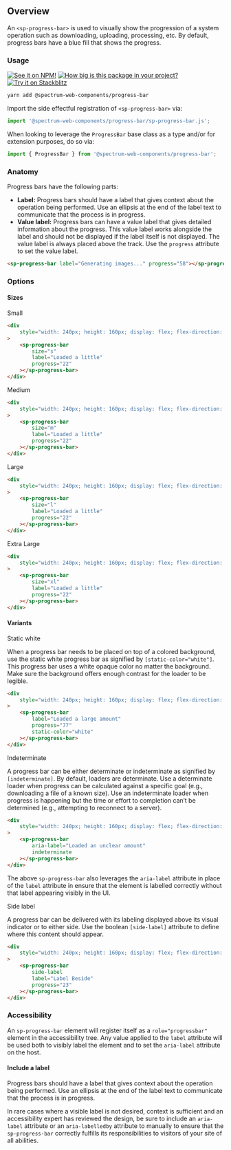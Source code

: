 ## Overview

An `<sp-progress-bar>` is used to visually show the progression of a system operation such as downloading, uploading, processing, etc. By default, progress bars have a blue fill that shows the progress.

### Usage

[![See it on NPM!](https://img.shields.io/npm/v/@spectrum-web-components/progress-bar?style=for-the-badge)](https://www.npmjs.com/package/@spectrum-web-components/progress-bar)
[![How big is this package in your project?](https://img.shields.io/bundlephobia/minzip/@spectrum-web-components/progress-bar?style=for-the-badge)](https://bundlephobia.com/result?p=@spectrum-web-components/progress-bar)
[![Try it on Stackblitz](https://img.shields.io/badge/Try%20it%20on-Stackblitz-blue?style=for-the-badge)](https://stackblitz.com/edit/vitejs-vite-evntgrmn)

```zsh
yarn add @spectrum-web-components/progress-bar
```

Import the side effectful registration of `<sp-progress-bar>` via:

```ts
import '@spectrum-web-components/progress-bar/sp-progress-bar.js';
```

When looking to leverage the `ProgressBar` base class as a type and/or for extension purposes, do so via:

```ts
import { ProgressBar } from '@spectrum-web-components/progress-bar';
```

### Anatomy

Progress bars have the following parts:

- **Label:** Progress bars should have a label that gives context about the operation being performed. Use an ellipsis at the end of the label text to communicate that the process is in progress.
- **Value label:** Progress bars can have a value label that gives detailed information about the progress. This value label works alongside the label and should not be displayed if the label itself is not displayed. The value label is always placed above the track. Use the `progress` attribute to set the value label.

```html
<sp-progress-bar label="Generating images..." progress="58"></sp-progress-bar>
```

### Options

#### Sizes

<sp-tabs selected="m" auto label="Size Attribute Options">
<sp-tab value="s">Small</sp-tab>
<sp-tab-panel value="s">

```html
<div
    style="width: 240px; height: 160px; display: flex; flex-direction: column; align-items: center; justify-content: space-around;"
>
    <sp-progress-bar
        size="s"
        label="Loaded a little"
        progress="22"
    ></sp-progress-bar>
</div>
```

</sp-tab-panel>
<sp-tab value="m">Medium</sp-tab>
<sp-tab-panel value="m">

```html
<div
    style="width: 240px; height: 160px; display: flex; flex-direction: column; align-items: center; justify-content: space-around;"
>
    <sp-progress-bar
        size="m"
        label="Loaded a little"
        progress="22"
    ></sp-progress-bar>
</div>
```

</sp-tab-panel>
<sp-tab value="l">Large</sp-tab>
<sp-tab-panel value="l">

```html
<div
    style="width: 240px; height: 160px; display: flex; flex-direction: column; align-items: center; justify-content: space-around;"
>
    <sp-progress-bar
        size="l"
        label="Loaded a little"
        progress="22"
    ></sp-progress-bar>
</div>
```

</sp-tab-panel>
<sp-tab value="xl">Extra Large</sp-tab>
<sp-tab-panel value="xl">

```html
<div
    style="width: 240px; height: 160px; display: flex; flex-direction: column; align-items: center; justify-content: space-around;"
>
    <sp-progress-bar
        size="xl"
        label="Loaded a little"
        progress="22"
    ></sp-progress-bar>
</div>
```

</sp-tab-panel>
</sp-tabs>

#### Variants

<sp-tabs selected="static-white" auto label="Variants">
<sp-tab value="static-white">Static white</sp-tab>
<sp-tab-panel value="static-white">

When a progress bar needs to be placed on top of a colored background, use the static white progress bar as signified by `[static-color="white"]`. This progress bar uses a white opaque color no matter the background. Make sure the background offers enough contrast for the loader to be legible.

```html
<div
    style="width: 240px; height: 160px; display: flex; flex-direction: column; align-items: center; justify-content: space-around; background-color: var(--spectrum-seafoam-900);"
>
    <sp-progress-bar
        label="Loaded a large amount"
        progress="77"
        static-color="white"
    ></sp-progress-bar>
</div>
```

</sp-tab-panel>
<sp-tab value="indeterminate">Indeterminate</sp-tab>
<sp-tab-panel value="indeterminate">

A progress bar can be either determinate or indeterminate as signified by `[indeterminate]`. By default, loaders are determinate. Use a determinate loader when progress can be calculated against a specific goal (e.g., downloading a file of a known size). Use an indeterminate loader when progress is happening but the time or effort to completion can’t be determined (e.g., attempting to reconnect to a server).

```html
<div
    style="width: 240px; height: 160px; display: flex; flex-direction: column; align-items: center; justify-content: space-around;"
>
    <sp-progress-bar
        aria-label="Loaded an unclear amount"
        indeterminate
    ></sp-progress-bar>
</div>
```

The above `sp-progress-bar` also leverages the `aria-label` attribute in place of the `label` attribute in ensure that the element is labelled correctly without that label appearing visibly in the UI.

</sp-tab-panel>
<sp-tab value="side-label">Side label</sp-tab>
<sp-tab-panel value="side-label">

A progress bar can be delivered with its labeling displayed above its visual indicator or to either side. Use the boolean `[side-label]` attribute to define where this content should appear.

```html
<div
    style="width: 240px; height: 160px; display: flex; flex-direction: column; align-items: center; justify-content: space-around;"
>
    <sp-progress-bar
        side-label
        label="Label Beside"
        progress="23"
    ></sp-progress-bar>
</div>
```

</sp-tab-panel>
</sp-tabs>

### Accessibility

An `sp-progress-bar` element will register itself as a `role="progressbar"` element in the accessibility tree. Any value applied to the `label` attribute will be used both to visibly label the element and to set the `aria-label` attribute on the host.

#### Include a label

Progress bars should have a label that gives context about the operation being performed. Use an ellipsis at the end of the label text to communicate that the process is in progress.

In rare cases where a visible label is not desired, context is sufficient and an accessibility expert has reviewed the design, be sure to include an `aria-label` attribute or an `aria-labelledby` attribute to manually to ensure that the `sp-progress-bar` correctly fulfills its responsibilities to visitors of your site of all abilities.
